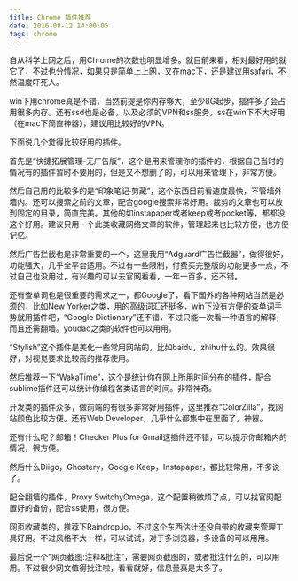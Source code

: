 ```yaml
---
title: Chrome 插件推荐
date: 2016-08-12 14:00:05
tags: chrome
---
```



自从科学上网之后，用Chrome的次数也明显增多。就目前来看，相对最好用的就它了，不过也分情况，如果只是简单上上网，又在mac下，还是建议用safari，不然温度吓死人。

win下用chrome真是不错，当然前提是你内存够大，至少8G起步，插件多了会占用很多内存。还有ssd也是必备，以及必须的VPN和ss服务，ss在win下不大好用（在mac下简直神器），建议用比较好的VPN。

下面说几个觉得比较好用的插件。

<!---more--->

首先是“快捷拓展管理-无广告版”，这个是用来管理你的插件的，根据自己当时的情况有的插件暂时不要用的，但是又不想删了的，可以用来管理下，非常方便。

然后自己用的比较多的是“印象笔记·剪藏”，这个东西目前看速度最快，不管墙外墙内。还可以搜索之前的文章，配合google搜索非常好用。裁剪的文章也可以放到固定的目录，简直完美。其他的如instapaper或者keep或者pocket等，都都没这个好用。建议只用一个此类收藏网络文章的软件，管理起来也比较方便，也方便记忆。

然后广告拦截也是非常重要的一个，这里我用“Adguard广告拦截器”，做得很好，功能强大，几乎全平台适用。不过有一些限制，付费买完整版的功能更多一点，不过自己也没用过，有兴趣的可以去官网看看，一年一百多，还不错。

还有查单词也是很重要的需求之一，都Google了，看下国外的各种网站当然是必须的，比如New Yorker之类，用的高级词汇还挺多，win下没有方便的查单词手势就用插件吧，“Google Dictionary”还不错，不过只能一次看一种语言的解释，而且还需翻墙。youdao之类的软件也可以用用。

“Stylish”这个插件是美化一些常用网站的，比如baidu，zhihu什么的。效果很好，对视觉要求比较高的推荐使用。

然后推荐一下“WakaTime”，这个是统计你在网上所用时间分布的插件，配合sublime插件还可以统计你编程各类语言的时间。非常神奇。

开发类的插件众多，做前端的有很多非常好用插件，这里推荐“ColorZilla”，找网站颜色比较方便。还有Web Developer，几乎什么都集中在里面了，神器。

还有什么呢？邮箱！Checker Plus for Gmail这插件还不错，可以提示你邮箱内的情况，很方便。

然后什么Diigo，Ghostery，Google Keep，Instapaper，都比较常用，不多说了。

配合翻墙的插件，Proxy SwitchyOmega，这个配置稍微烦了点，可以找官网配置好的备份，配合ss使用，很方便。

网页收藏类的，推荐下Raindrop.io，不过这个东西估计还没自带的收藏夹管理工具好用。不过风格不大一样，可以试试，对于多浏览器，多设备的可以用用。

最后说一个“网页截图:注释&批注”，需要网页截图的，或者批注什么的，可以用用。不过很少网文值得批注啦，看看就好，信息量真是太多了。
